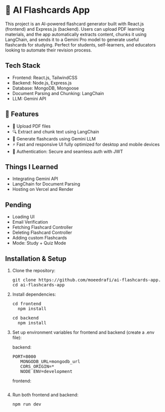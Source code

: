 # 🧠 AI Flashcards App

This project is an AI-powered flashcard generator built with React.js (frontend) and Express.js (backend). Users can upload PDF learning materials, and the app automatically extracts content, chunks it using LangChain, and sends it to a Gemini Pro model to generate useful flashcards for studying. Perfect for students, self-learners, and educators looking to automate their revision process.

## Tech Stack

- Frontend: React.js, TailwindCSS
- Backend: Node.js, Express.js
- Database: MongoDB, Mongoose
- Document Parsing and Chunking: LangChain
- LLM: Gemini API

## 🚀 Features

- 📄 Upload PDF files
- 🔍 Extract and chunk text using LangChain
- 🤖 Generate flashcards using Gemini LLM
- ⚡ Fast and responsive UI fully optimized for desktop and mobile devices
- 🔐 Authentication: Secure and seamless auth with JWT

## Things I Learned

- Integrating Gemini API
- LangChain for Document Parsing
- Hosting on Vercel and Render

## Pending

- Loading UI
- Email Verification
- Fetching Flashcard Controller
- Deleting Flashcard Controller
- Adding custom Flashcards
- Mode: Study + Quiz Mode

## Installation & Setup

1. Clone the repository:
   <pre>git clone https://github.com/moeedrafi/ai-flashcards-app.git
   cd ai-flashcards-app</pre>
2. Install dependencies:
   <pre>cd frontend 
     npm install</pre>
   <pre>cd backend 
     npm install</pre>
3. Set up environment variables for frontend and backend (create a .env file):

   backend:
   <pre>PORT=8000
      MONGODB_URL=mongodb_url
      CORS_ORIGIN=*
      NODE_ENV=development</pre>
   frontend:
   <pre></pre>
5. Run both frontend and backend:
   <pre>npm run dev</pre>
